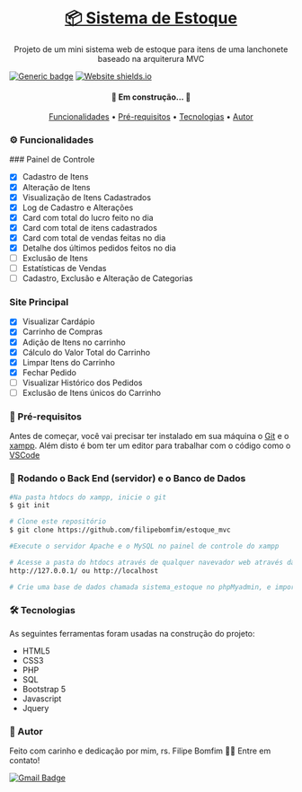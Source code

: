 <h1 align="center">
    <a href="https://pt-br.reactjs.org/">📦 Sistema de Estoque</a>
</h1>
<p align="center">Projeto de um mini sistema web de estoque para itens de uma lanchonete baseado na arquiterura MVC</p>

 [![Generic badge](https://img.shields.io/badge/VERSÃO-1.0-<COLOR>.svg)](https://shields.io/)
 [![Website shields.io](https://img.shields.io/website-up-down-green-red/http/shields.io.svg)](http://shields.io/)
 
 <h4 align="center"> 
	🚧  Em construção...  🚧
</h4>

<p align="center">
 <a href="#features">Funcionalidades</a> •
 <a href="#requisitos">Pré-requisitos</a> •
 <a href="#tecnologias">Tecnologias</a> • 
 <a href="#autor">Autor</a>
</p>

<h3 id="features">⚙️ Funcionalidades</h3>
### Painel de Controle

- [x] Cadastro de Itens
- [x] Alteração de Itens
- [x] Visualização de Itens Cadastrados
- [x] Log de Cadastro e Alterações
- [x] Card com total do lucro feito no dia 
- [x] Card com total de itens cadastrados
- [x] Card com total de vendas feitas no dia
- [x] Detalhe dos últimos pedidos feitos no dia   
- [ ] Exclusão de Itens
- [ ] Estatísticas de Vendas
- [ ] Cadastro, Exclusão e Alteração de Categorias

### Site Principal
- [x] Visualizar Cardápio
- [x] Carrinho de Compras
- [x] Adição de Itens no carrinho
- [x] Cálculo do Valor Total do Carrinho
- [x] Limpar Itens do Carrinho
- [x] Fechar Pedido
- [ ] Visualizar Histórico dos Pedidos
- [ ] Exclusão de Itens únicos do Carrinho  

<h3 id="requisitos">🎲 Pré-requisitos</h3>

Antes de começar, você vai precisar ter instalado em sua máquina o [Git](https://git-scm.com) e o [xampp](https://www.apachefriends.org/pt_br/index.html). 
Além disto é bom ter um editor para trabalhar com o código como o [VSCode](https://code.visualstudio.com/)

### 🎲 Rodando o Back End (servidor) e o Banco de Dados

```bash
#Na pasta htdocs do xampp, inicie o git
$ git init

# Clone este repositório
$ git clone https://github.com/filipebomfim/estoque_mvc

#Execute o servidor Apache e o MySQL no painel de controle do xampp

# Acesse a pasta do htdocs através de qualquer navevador web através da url
http://127.0.0.1/ ou http://localhost

# Crie uma base de dados chamada sistema_estoque no phpMyadmin, e importe o arquivo sistema_estoque.sql nela
```

<h3 id="tecnologias">🛠 Tecnologias</h3>

As seguintes ferramentas foram usadas na construção do projeto:

- HTML5
- CSS3
- PHP
- SQL
- Bootstrap 5
- Javascript
- Jquery

<h3 id="autor">🦸 Autor</h3>

Feito com carinho e dedicação por mim, rs. Filipe Bomfim 👋🏽 Entre em contato!

[![Gmail Badge](https://img.shields.io/badge/-filipe.bomfim99@gmail.com-c14438?style=flat-square&logo=Gmail&logoColor=white&link=mailto:filipe.bomfim99@gmail.com)](mailto:filipe.bomfim99@gmail.com)

